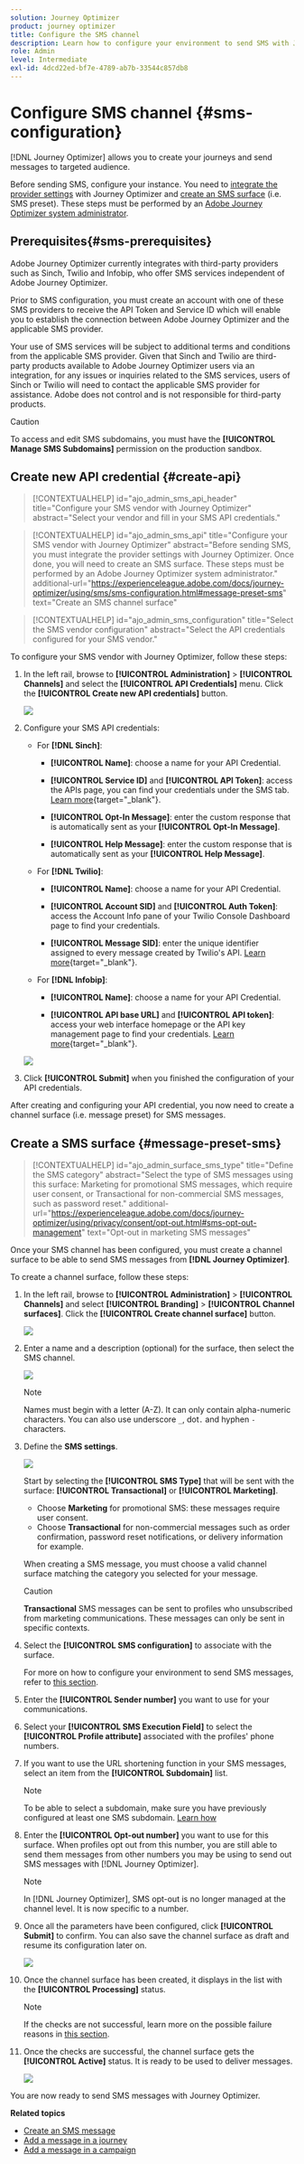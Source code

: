 ```yaml
---
solution: Journey Optimizer
product: journey optimizer
title: Configure the SMS channel
description: Learn how to configure your environment to send SMS with Journey Optimizer
role: Admin
level: Intermediate
exl-id: 4dcd22ed-bf7e-4789-ab7b-33544c857db8
---
```

# Configure SMS channel {#sms-configuration}

[!DNL Journey Optimizer] allows you to create your journeys and send messages to targeted audience. 

Before sending SMS, configure your instance. You need to [integrate the provider settings](#create-api) with Journey Optimizer and [create an SMS surface](#message-preset-sms) (i.e. SMS preset). These steps must be performed by an [Adobe Journey Optimizer system administrator](../start/path/administrator.md).

## Prerequisites{#sms-prerequisites}

Adobe Journey Optimizer currently integrates with third-party providers such as Sinch, Twilio and Infobip, who offer SMS services independent of Adobe Journey Optimizer.  

Prior to SMS configuration, you must create an account with one of these SMS providers to receive the API Token and Service ID which will enable you to establish the connection between Adobe Journey Optimizer and the applicable SMS provider. 

Your use of SMS services will be subject to additional terms and conditions from the applicable SMS provider. Given that Sinch and Twilio are third-party products available to Adobe Journey Optimizer users via an integration, for any issues or inquiries related to the SMS services, users of Sinch or Twilio will need to contact the applicable SMS provider for assistance. Adobe does not control and is not responsible for third-party products.

>[!CAUTION]
>
>To access and edit SMS subdomains, you must have the **[!UICONTROL Manage SMS Subdomains]** permission on the production sandbox.

## Create new API credential {#create-api}

>[!CONTEXTUALHELP]
>id="ajo_admin_sms_api_header"
>title="Configure your SMS vendor with Journey Optimizer"
>abstract="Select your vendor and fill in your SMS API credentials."

>[!CONTEXTUALHELP]
>id="ajo_admin_sms_api"
>title="Configure your SMS vendor with Journey Optimizer"
>abstract="Before sending SMS, you must integrate the provider settings with Journey Optimizer. Once done, you will need to create an SMS surface. These steps must be performed by an Adobe Journey Optimizer system administrator."
>additional-url="https://experienceleague.adobe.com/docs/journey-optimizer/using/sms/sms-configuration.html#message-preset-sms" text="Create an SMS channel surface"

>[!CONTEXTUALHELP]
>id="ajo_admin_sms_configuration"
>title="Select the SMS vendor configuration"
>abstract="Select the API credentials configured for your SMS vendor."

To configure your SMS vendor with Journey Optimizer, follow these steps:

1. In the left rail, browse to **[!UICONTROL Administration]** > **[!UICONTROL Channels]** and select the **[!UICONTROL API Credentials]** menu. Click the **[!UICONTROL Create new API credentials]** button.

    ![](assets/sms_6.png)

1. Configure your SMS API credentials:

    * For **[!DNL Sinch]**:

        * **[!UICONTROL Name]**: choose a name for your API Credential.

        * **[!UICONTROL Service ID]** and **[!UICONTROL API Token]**: access the APIs page, you can find your credentials under the SMS tab.  [Learn more](https://developers.sinch.com/docs/sms/getting-started/){target="_blank"}.

        * **[!UICONTROL Opt-In Message]**: enter the custom response that is automatically sent as your **[!UICONTROL Opt-In Message]**.
        
        * **[!UICONTROL Help Message]**: enter the custom response that is automatically sent as your **[!UICONTROL Help Message]**.

    * For **[!DNL Twilio]**:

        * **[!UICONTROL Name]**: choose a name for your API Credential.

        * **[!UICONTROL Account SID]** and **[!UICONTROL Auth Token]**: access the Account Info pane of your Twilio Console Dashboard page to find your credentials.

        * **[!UICONTROL Message SID]**: enter the unique identifier assigned to every message created by Twilio's API. [Learn more](https://support.twilio.com/hc/en-us/articles/223134387-What-is-a-Message-SID-){target="_blank"}.

    * For **[!DNL Infobip]**:

        * **[!UICONTROL Name]**: choose a name for your API Credential.

        * **[!UICONTROL API base URL]** and **[!UICONTROL API token]**: access your web interface homepage or the API key management page to find your credentials. [Learn more](https://www.infobip.com/docs/api){target="_blank"}.

    ![](assets/sms_7.png)

1. Click **[!UICONTROL Submit]** when you finished the configuration of your API credentials.

After creating and configuring your API credential, you now need to create a channel surface (i.e. message preset) for SMS messages.

## Create a SMS surface {#message-preset-sms}

>[!CONTEXTUALHELP]
>id="ajo_admin_surface_sms_type"
>title="Define the SMS category"
>abstract="Select the type of SMS messages using this surface: Marketing for promotional SMS messages, which require user consent, or Transactional for non-commercial SMS messages, such as password reset."
>additional-url="https://experienceleague.adobe.com/docs/journey-optimizer/using/privacy/consent/opt-out.html#sms-opt-out-management" text="Opt-out in marketing SMS messages"

Once your SMS channel has been configured, you must create a channel surface to be able to send SMS messages from **[!DNL Journey Optimizer]**.

To create a channel surface, follow these steps:

1. In the left rail, browse to **[!UICONTROL Administration]** > **[!UICONTROL Channels]** and select **[!UICONTROL Branding]** > **[!UICONTROL Channel surfaces]**. Click the **[!UICONTROL Create channel surface]** button.

    ![](assets/preset-create.png)

1. Enter a name and a description (optional) for the surface, then select the SMS channel.

    ![](assets/sms-create-surface.png)

    >[!NOTE]
    >
    > Names must begin with a letter (A-Z). It can only contain alpha-numeric characters. You can also use underscore `_`, dot`.` and hyphen `-` characters.

1. Define the **SMS settings**.

    ![](assets/sms-surface-settings.png)

    Start by selecting the **[!UICONTROL SMS Type]** that will be sent with the surface: **[!UICONTROL Transactional]** or **[!UICONTROL Marketing]**.

    * Choose **Marketing** for promotional SMS: these messages require user consent.
    * Choose **Transactional** for non-commercial messages such as order confirmation, password reset notifications, or delivery information for example.

    When creating a SMS message, you must choose a valid channel surface matching the category you selected for your message.

    >[!CAUTION]
    >
    >**Transactional** SMS messages can be sent to profiles who unsubscribed from marketing communications. These messages can only be sent in specific contexts.
    
1. Select the **[!UICONTROL SMS configuration]** to associate with the surface.
        
    For more on how to configure your environment to send SMS messages, refer to [this section](#create-api).

1. Enter the **[!UICONTROL Sender number]** ​you want to use for your communications.

1. Select your **[!UICONTROL SMS Execution Field]** to select the **[!UICONTROL Profile attribute]** associated with the profiles' phone numbers.

1. If you want to use the URL shortening function in your SMS messages, select an item from the **[!UICONTROL Subdomain]** list.

    >[!NOTE]
    >
    >To be able to select a subdomain, make sure you have previously configured at least one SMS subdomain. [Learn how](sms-subdomains.md)

1. Enter the **[!UICONTROL Opt-out number]** you want to use for this surface. When profiles opt out from this number, you are still able to send them messages from other numbers you may be using to send out SMS messages with [!DNL Journey Optimizer].

    >[!NOTE]
    >
    >In [!DNL Journey Optimizer], SMS opt-out is no longer managed at the channel level. It is now specific to a number.

1. Once all the parameters have been configured, click **[!UICONTROL Submit]** to confirm. You can also save the channel surface as draft and resume its configuration later on.

    ![](assets/sms-submit-surface.png)

1. Once the channel surface has been created, it displays in the list with the **[!UICONTROL Processing]** status.

    >[!NOTE]
    >
    >If the checks are not successful, learn more on the possible failure reasons in [this section](#monitor-channel-surfaces).  

1. Once the checks are successful, the channel surface gets the **[!UICONTROL Active]** status. It is ready to be used to deliver messages.

    ![](assets/preset-active.png)

You are now ready to send SMS messages with Journey Optimizer.

**Related topics**

* [Create an SMS message](create-sms.md)
* [Add a message in a journey](../building-journeys/journeys-message.md)
* [Add a message in a campaign](../campaigns/create-campaign.md)

